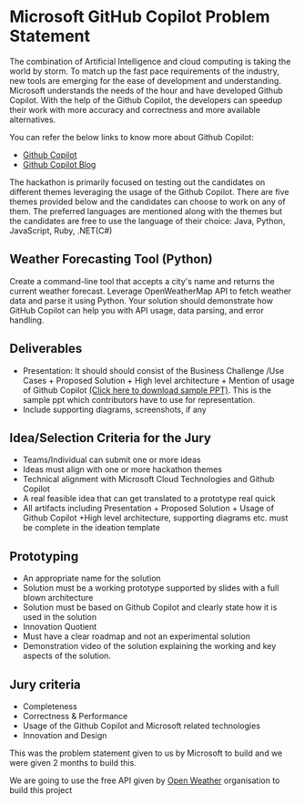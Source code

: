 # Microsoft GitHub Copilot Problem Statement

The combination of Artificial Intelligence and cloud computing is taking the world by storm. To match up the fast pace requirements of the industry, new tools are emerging for the ease of development and understanding. Microsoft understands the needs of the hour and have developed Github Copilot. With the help of the Github Copilot, the developers can speedup their work with more accuracy and correctness and more available alternatives.

You can refer the below links to know more about Github Copilot:

- [Github Copilot](https://github.com/features/copilot)
- [Github Copilot Blog](https://github.blog/2023-03-22-github-copilot-x-the-ai-powered-developer-experience/)

The hackathon is primarily focused on testing out the candidates on different themes leveraging the usage of the Github Copilot. There are five themes provided below and the candidates can choose to work on any of them. The preferred languages are mentioned along with the themes but the candidates are free to use the language of their choice: Java, Python, JavaScript, Ruby, .NET(C#)

## Weather Forecasting Tool (Python)

Create a command-line tool that accepts a city's name and returns the current weather forecast. Leverage OpenWeatherMap API to fetch weather data and parse it using Python. Your solution should demonstrate how GitHub Copilot can help you with API usage, data parsing, and error handling.

## Deliverables

- Presentation: It should should consist of the Business Challenge /Use Cases + Proposed Solution + High level architecture + Mention of usage of Github Copilot [(Click here to download sample PPT)](https://www.techgig.com/files/contest_upload_files/CG23-Github_Copilot_U_Hackathon.pptx). This is the sample ppt which contributors have to use for representation.
- Include supporting diagrams, screenshots, if any

## Idea/Selection Criteria for the Jury

- Teams/Individual can submit one or more ideas
- Ideas must align with one or more hackathon themes
- Technical alignment with Microsoft Cloud Technologies and Github Copilot
- A real feasible idea that can get translated to a prototype real quick
- All artifacts including Presentation + Proposed Solution + Usage of Github Copilot +High level architecture, supporting diagrams etc. must be complete in the ideation template

## Prototyping

- An appropriate name for the solution
- Solution must be a working prototype supported by slides with a full blown architecture
- Solution must be based on Github Copilot and clearly state how it is used in the solution
- Innovation Quotient
- Must have a clear roadmap and not an experimental solution
- Demonstration video of the solution explaining the working and key aspects of the solution.

## Jury criteria

- Completeness
- Correctness & Performance
- Usage of the Github Copilot and Microsoft related technologies
- Innovation and Design

This was the problem statement given to us by Microsoft to build and we were given 2 months to build this.

We are going to use the free API given by [Open Weather](https://openweathermap.org/) organisation to build this project
